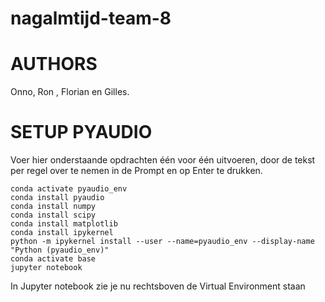# nagalmtijd-team-8
# AUTHORS 
Onno, Ron , Florian en Gilles.

# SETUP PYAUDIO
Voer hier onderstaande opdrachten één voor één uitvoeren, door de tekst per regel over te nemen in de Prompt en op Enter te drukken.
```conda create -n pyaudio_env python=3.10
conda activate pyaudio_env
conda install pyaudio
conda install numpy
conda install scipy
conda install matplotlib
conda install ipykernel
python -m ipykernel install --user --name=pyaudio_env --display-name "Python (pyaudio_env)"
conda activate base
jupyter notebook
```
In Jupyter notebook zie je nu rechtsboven de Virtual Environment staan


